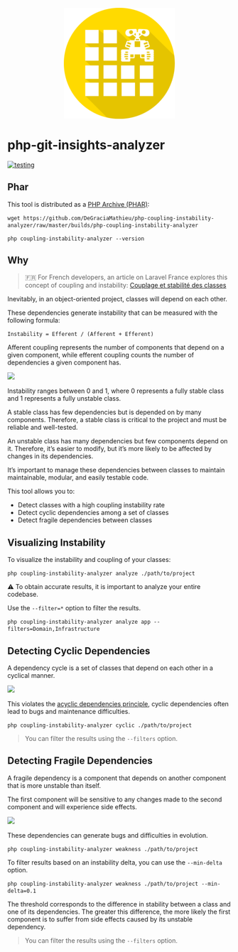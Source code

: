 <p align="center">
<img src="https://github.com/DeGraciaMathieu/php-smelly-code-detector/blob/master/arts/robot.png" width="250">
</p>

# php-git-insights-analyzer

[![testing](https://github.com/DeGraciaMathieu/php-coupling-instability-analyzer/actions/workflows/testing.yml/badge.svg)](https://github.com/DeGraciaMathieu/php-coupling-instability-analyzer/actions/workflows/testing.yml)

## Phar
This tool is distributed as a [PHP Archive (PHAR)](https://www.php.net/phar):

```
wget https://github.com/DeGraciaMathieu/php-coupling-instability-analyzer/raw/master/builds/php-coupling-instability-analyzer
```

```
php coupling-instability-analyzer --version
```

## Why

> 🇫🇷 For French developers, an article on Laravel France explores this concept of coupling and instability: [Couplage et stabilité des classes](https://laravel-france.com/posts/couplage-et-stabilite-des-classes)

Inevitably, in an object-oriented project, classes will depend on each other.

These dependencies generate instability that can be measured with the following formula:

```
Instability = Efferent / (Afferent + Efferent)
```

Afferent coupling represents the number of components that depend on a given component, while efferent coupling counts the number of dependencies a given component has.

<img src='https://cdn.laravel-france.com/images/pictures/d76e1a9e-1706-42d3-a215-8dabeaaeba3c.png'>

Instability ranges between 0 and 1, where 0 represents a fully stable class and 1 represents a fully unstable class.

A stable class has few dependencies but is depended on by many components. Therefore, a stable class is critical to the project and must be reliable and well-tested.

An unstable class has many dependencies but few components depend on it. Therefore, it’s easier to modify, but it’s more likely to be affected by changes in its dependencies.

It’s important to manage these dependencies between classes to maintain maintainable, modular, and easily testable code.

This tool allows you to:

- Detect classes with a high coupling instability rate
- Detect cyclic dependencies among a set of classes
- Detect fragile dependencies between classes

## Visualizing Instability

To visualize the instability and coupling of your classes:

```
php coupling-instability-analyzer analyze ./path/to/project
```

⚠️ To obtain accurate results, it is important to analyze your entire codebase.

Use the `--filter=*` option to filter the results.

```
php coupling-instability-analyzer analyze app --filters=Domain,Infrastructure
```

## Detecting Cyclic Dependencies

A dependency cycle is a set of classes that depend on each other in a cyclical manner.

<img src='https://cdn.laravel-france.com/images/pictures/34ddeac2-d9ac-4ebb-a54c-48f7940945ca.png'>

This violates the [acyclic dependencies principle](https://en.wikipedia.org/wiki/Acyclic_dependencies_principle), cyclic dependencies often lead to bugs and maintenance difficulties.

```
php coupling-instability-analyzer cyclic ./path/to/project
```

> You can filter the results using the `--filters` option.

## Detecting Fragile Dependencies

A fragile dependency is a component that depends on another component that is more unstable than itself.

The first component will be sensitive to any changes made to the second component and will experience side effects.

<img src='https://cdn.laravel-france.com/images/pictures/c80b59f3-ffad-4609-9364-f8efa4e62c9a.png'>

These dependencies can generate bugs and difficulties in evolution.

```
php coupling-instability-analyzer weakness ./path/to/project
```

To filter results based on an instability delta, you can use the `--min-delta` option.

```
php coupling-instability-analyzer weakness ./path/to/project --min-delta=0.1
```

The threshold corresponds to the difference in stability between a class and one of its dependencies. The greater this difference, the more likely the first component is to suffer from side effects caused by its unstable dependency.

> You can filter the results using the `--filters` option.
